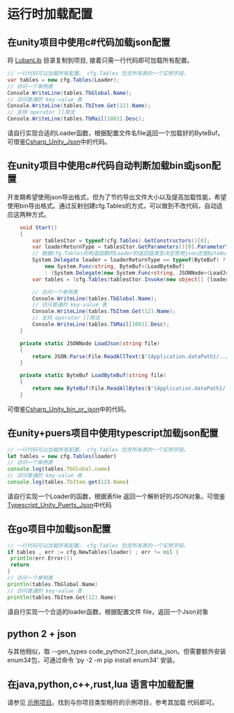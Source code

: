 # 运行时加载配置

## 在unity项目中使用c#代码加载json配置

将 [LubanLib](https://github.com/focus-creative-games/luban_examples/tree/main/Projects/Csharp_Unity_json/Assets/LubanLib) 目录复制到项目,
接着只需一行代码即可加载所有配置。

```csharp
// 一行代码可以加载所有配置。 cfg.Tables 包含所有表的一个实例字段。
var tables = new cfg.Tables(Loader);
// 访问一个单例表
Console.WriteLine(tables.TbGlobal.Name);
// 访问普通的 key-value 表
Console.WriteLine(tables.TbItem.Get(12).Name);
// 支持 operator []用法
Console.WriteLine(tables.TbMail[1001].Desc);
```

请自行实现合适的Loader函数，根据配置文件名file返回一个加载好的ByteBuf。 可借鉴[Csharp_Unity_Json](https://github.com/focus-creative-games/luban_examples/tree/main/Projects/Csharp_Unity_json)中的代码。

## 在unity项目中使用c#代码自动判断加载bin或json配置

开发期希望使用json导出格式，但为了节约导出文件大小以及提高加载性能，希望使用bin导出格式。通过反射创建cfg.Tables的方式，可以做到不改代码，自动适应这两种方式。

```csharp
    void Start()
    {
        var tablesCtor = typeof(cfg.Tables).GetConstructors()[0];
        var loaderReturnType = tablesCtor.GetParameters()[0].ParameterType.GetGenericArguments()[1];
        // 根据cfg.Tables的构造函数的Loader的返回值类型决定使用json还是ByteBuf Loader
        System.Delegate loader = loaderReturnType == typeof(ByteBuf) ?
            new System.Func<string, ByteBuf>(LoadByteBuf)
            : (System.Delegate)new System.Func<string, JSONNode>(LoadJson);
        var tables = (cfg.Tables)tablesCtor.Invoke(new object[] {loader});

        // 访问一个单例表
        Console.WriteLine(tables.TbGlobal.Name);
        // 访问普通的 key-value 表
        Console.WriteLine(tables.TbItem.Get(12).Name);
        // 支持 operator []用法
        Console.WriteLine(tables.TbMail[1001].Desc);
    }

    private static JSONNode LoadJson(string file)
    {
        return JSON.Parse(File.ReadAllText($"{Application.dataPath}/../../GenerateDatas/json/{file}.json", System.Text.Encoding.UTF8));
    }

    private static ByteBuf LoadByteBuf(string file)
    {
        return new ByteBuf(File.ReadAllBytes($"{Application.dataPath}/../../GenerateDatas/bytes/{file}.bytes"));
    }
```

可借鉴[Csharp_Unity_bin_or_json](https://github.com/focus-creative-games/luban_examples/tree/main/Projects/Csharp_Unity_bin_or_json)中的代码。

## 在unity+puers项目中使用typescript加载json配置

```typescript
// 一行代码可以加载所有配置。 cfg.Tables 包含所有表的一个实例字段。
let tables = new cfg.Tables(loader)
// 访问一个单例表
console.log(tables.TbGlobal.name)
// 访问普通的 key-value 表
console.log(tables.TbItem.get(12).Name)
```

请自行实现一个Loader的函数，根据表file 返回一个解析好的JSON对象。可借鉴 [Typescript_Unity_Puerts_Json](https://github.com/focus-creative-games/luban_examples/tree/main/Projects/TypeScript_Unity_Puerts_Json)中代码

## 在go项目中加载json配置

```go
// 一行代码可以加载所有配置。 cfg.Tables 包含所有表的一个实例字段。
if tables , err := cfg.NewTables(loader) ; err != nil {
 println(err.Error())
 return
}
// 访问一个单例表
println(tables.TbGlobal.Name)
// 访问普通的 key-value 表
println(tables.TbItem.Get(12).Name)

```

请自行实现一个合适的loader函数，根据配置文件 file，返回一个Json对象

## python 2 + json

与其他相似，取 --gen_types code_python27_json,data_json。但需要额外安装enum34包，可通过命令 'py -2 -m pip install enum34' 安装。

## 在java,python,c++,rust,lua 语言中加载配置

请参见  [示例项目](https://github.com/focus-creative-games/luban_examples/tree/main/Projects)。找到与你项目类型相符的示例项目，参考其加载
代码即可。
